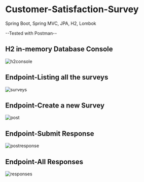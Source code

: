 # Customer-Satisfaction-Survey
Spring Boot, Spring MVC, JPA, H2, Lombok

--Tested with Postman--

## H2 in-memory Database Console

![h2console](https://user-images.githubusercontent.com/53258721/87406022-dc659f80-c5c8-11ea-924d-8266cd60b8ee.JPG)

## Endpoint-Listing all the surveys

![surveys](https://user-images.githubusercontent.com/53258721/87405494-331ea980-c5c8-11ea-89b1-f1dc6a31a7bb.JPG)

## Endpoint-Create a new Survey

![post](https://user-images.githubusercontent.com/53258721/87405779-90b2f600-c5c8-11ea-90e7-a522eec8d0ea.JPG)

## Endpoint-Submit Response

![postresponse](https://user-images.githubusercontent.com/53258721/87405920-bdffa400-c5c8-11ea-89e0-3562aea460d0.JPG)

## Endpoint-All Responses

![responses](https://user-images.githubusercontent.com/53258721/87406341-40886380-c5c9-11ea-8c60-fa9ec83177f2.JPG)
